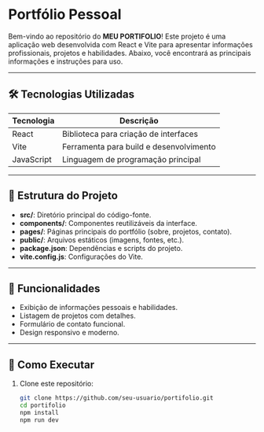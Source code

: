 # Portfólio Pessoal

Bem-vindo ao repositório do **MEU PORTIFOLIO**! Este projeto é uma aplicação web desenvolvida com React e Vite para apresentar informações profissionais, projetos e habilidades. Abaixo, você encontrará as principais informações e instruções para uso.

---

## 🛠 Tecnologias Utilizadas

| **Tecnologia**                   | **Descrição**                           |
|----------------------------------|-----------------------------------------|
| React                            | Biblioteca para criação de interfaces   |
| Vite                             | Ferramenta para build e desenvolvimento |
| JavaScript                       | Linguagem de programação principal      |

---

## 📖 Estrutura do Projeto

- **src/**: Diretório principal do código-fonte.
- **components/**: Componentes reutilizáveis da interface.
- **pages/**: Páginas principais do portfólio (sobre, projetos, contato).
- **public/**: Arquivos estáticos (imagens, fontes, etc.).
- **package.json**: Dependências e scripts do projeto.
- **vite.config.js**: Configurações do Vite.

---

## 🌟 Funcionalidades

- Exibição de informações pessoais e habilidades.
- Listagem de projetos com detalhes.
- Formulário de contato funcional.
- Design responsivo e moderno.

---

## 🚀 Como Executar

1. Clone este repositório:
   ```bash
   git clone https://github.com/seu-usuario/portifolio.git
   cd portifolio
   npm install
   npm run dev
